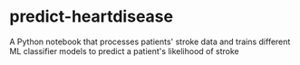 # predict-heartdisease
A Python notebook that processes patients' stroke data and trains different ML classifier models to predict a patient's likelihood of stroke
